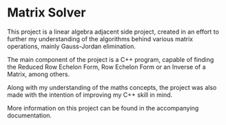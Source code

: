 # Matrix Solver

This project is a linear algebra adjacent side project, created in an effort to further my understanding of the algorithms behind various matrix operations, mainly Gauss-Jordan elimination.

The main component of the project is a C++ program, capable of finding the Reduced Row Echelon Form, Row Echelon Form or an Inverse of a Matrix, among others.

Along with my understanding of the maths concepts, the project was also made with the intention of improving my C++ skill in mind.

More information on this project can be found in the accompanying documentation.

